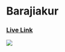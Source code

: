 # Barajiakur
<h3><a href = "https://barajiakur.netlify.app/">Live Link</a></h3>
<img src = "https://drive.google.com/uc?id=1Z6NEIfT0wcyOpfjTelu_ISR52-HRBsfE"/>

